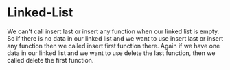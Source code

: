 # Linked-List
We can't call insert last or insert any function when our linked list is empty. So if there is no data in our linked list and we want to use insert last or insert any function then we called insert first function there. Again if we have one data in our linked list and we want to use delete the last function, then we called delete the first function.
